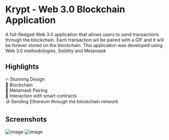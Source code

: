 # Krypt - Web 3.0 Blockchain Application
A full-fledged Web 3.0 application that allows users to send transactions through the blockchain. Each transaction wil be paired with a GIF and it will be forever stored on the blockchain. This application was developed using Web 3.0 methodologies, Solidity and Metamask

## Highlights
🔥 Stunning Design\
🔗 Blockchain\
🦊 Metamask Pairing\
📃 Interaction with smart contracts\
🪙 Sending Ethereum through the blockchain network

## Screenshots
![image](https://user-images.githubusercontent.com/81457271/180360972-2cfbd4c8-9be5-44e5-a70e-ebaacb6a5c01.png)
![image](https://user-images.githubusercontent.com/81457271/180361017-cf758b1f-39a4-4274-bca4-ea208e1d9278.png)



